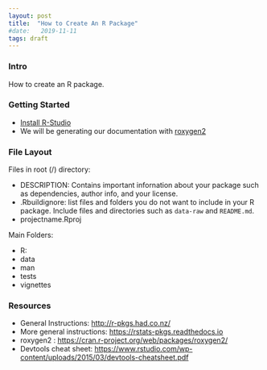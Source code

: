 ```yaml
---
layout: post
title:  "How to Create An R Package"
#date:   2019-11-11
tags: draft
---
```


### Intro

How to create an R package.

### Getting Started
* [Install R-Studio](https://rstudio.com/products/rstudio/)
* We will be generating our documentation with [roxygen2](https://cran.rstudio.com/web/packages/roxygen2/index.html)

### File Layout

Files in root (/) directory:
* DESCRIPTION: Contains important infornation about your package such as dependencies, author info, and your license.
* .Rbuildignore: list files and folders you do not want to include in your R package. Include files and directories such as `data-raw` and `README.md`.
* projectname.Rproj

Main Folders:
* R: 
* data
* man
* tests
* vignettes



### Resources
* General Instructions: http://r-pkgs.had.co.nz/
* More general instructions: https://rstats-pkgs.readthedocs.io
* roxygen2 : https://cran.r-project.org/web/packages/roxygen2/
* Devtools cheat sheet: https://www.rstudio.com/wp-content/uploads/2015/03/devtools-cheatsheet.pdf


